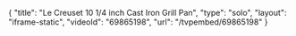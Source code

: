{
    "title": "Le Creuset 10 1\/4 inch Cast Iron Grill Pan",
    "type": "solo",
    "layout": "iframe-static",
    "videoId": "69865198",
    "url": "\/tvpembed\/69865198"
}